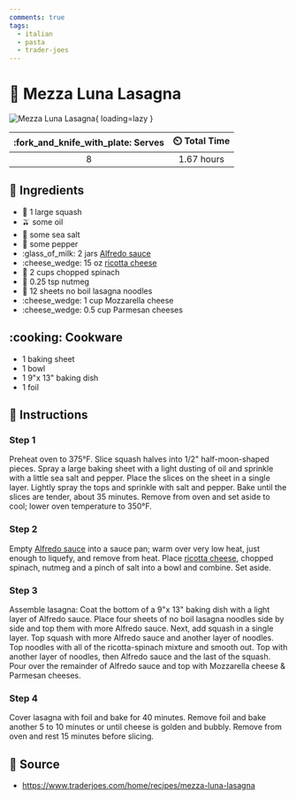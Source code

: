 ```yaml
---
comments: true
tags:
  - italian
  - pasta
  - trader-joes
---
```

# :spaghetti: Mezza Luna Lasagna

![Mezza Luna Lasagna](../assets/images/mezza-luna-lasagna.png){ loading=lazy }

| :fork_and_knife_with_plate: Serves | :timer_clock: Total Time |
|:----------------------------------:|:-----------------------: |
| 8 | 1.67 hours |

## :salt: Ingredients

- :eggplant: 1 large squash
- :olive: some oil
- :salt: some sea salt
- :salt: some pepper
- :glass_of_milk: 2 jars [Alfredo sauce][2]
- :cheese_wedge: 15 oz [ricotta cheese][1]
- :leafy_green: 2 cups chopped spinach
- :chestnut: 0.25 tsp nutmeg
- :spaghetti: 12 sheets no boil lasagna noodles
- :cheese_wedge: 1 cup Mozzarella cheese
- :cheese_wedge: 0.5 cup Parmesan cheeses

## :cooking: Cookware

- 1 baking sheet
- 1 bowl
- 1 9"x 13" baking dish
- 1 foil

## :pencil: Instructions

### Step 1

Preheat oven to 375°F. Slice squash halves into 1/2" half-moon-shaped pieces. Spray a large baking sheet with a light
dusting of oil and sprinkle with a little sea salt and pepper. Place the slices on the sheet in a single layer. Lightly
spray the tops and sprinkle with salt and pepper. Bake until the slices are tender, about 35 minutes. Remove from oven
and set aside to cool; lower oven temperature to 350°F.

### Step 2

Empty [Alfredo sauce][2] into a sauce pan; warm over very low heat, just enough to liquefy, and remove from heat. Place
[ricotta cheese][1], chopped spinach, nutmeg and a pinch of salt into a bowl and combine. Set aside.

### Step 3

Assemble lasagna: Coat the bottom of a 9"x 13" baking dish with a light layer of Alfredo sauce. Place four sheets of no
boil lasagna noodles side by side and top them with more Alfredo sauce. Next, add squash in a single layer. Top squash
with more Alfredo sauce and another layer of noodles. Top noodles with all of the ricotta-spinach mixture and smooth
out. Top with another layer of noodles, then Alfredo sauce and the last of the squash. Pour over the remainder of
Alfredo sauce and top with Mozzarella cheese & Parmesan cheeses.

### Step 4

Cover lasagna with foil and bake for 40 minutes. Remove foil and bake another 5 to 10 minutes or until cheese is golden
and bubbly. Remove from oven and rest 15 minutes before slicing.

## :link: Source

- <https://www.traderjoes.com/home/recipes/mezza-luna-lasagna>

[1]: <../ingredients/ricotta.md>
[2]: <../sauces-and-dressings/alfredo-sauce.md>
